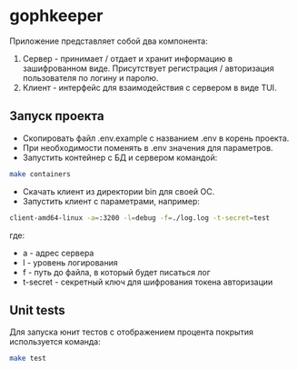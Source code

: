 # gophkeeper

Приложение представляет собой два компонента:

1. Сервер - принимает / отдает и хранит информацию в зашифрованном виде. Присутствует регистрация / авторизация пользователя по логину и паролю.
2. Клиент - интерфейс для взаимодействия с сервером в виде TUI.

## Запуск проекта

- Скопировать файл .env.example c названием .env в корень проекта.
- При необходимости поменять в .env значения для параметров.
- Запустить контейнер с БД и сервером командой:

```bash
make containers
```

- Скачать клиент из директории bin для своей ОС.
- Запустить клиент с параметрами, например:

```bash
client-amd64-linux -a=:3200 -l=debug -f=./log.log -t-secret=test
```

где:

- a - адрес сервера
- l - уровень логирования
- f - путь до файла, в который будет писаться лог
- t-secret - секретный ключ для шифрования токена авторизации

## Unit tests

Для запуска юнит тестов с отображением процента покрытия используется команда:

```bash
make test
```
